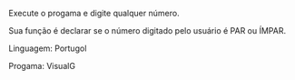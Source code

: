 Execute o progama e digite qualquer número.

Sua função é declarar se o número digitado pelo usuário é PAR ou ÍMPAR.

Linguagem: Portugol

Progama: VisualG
